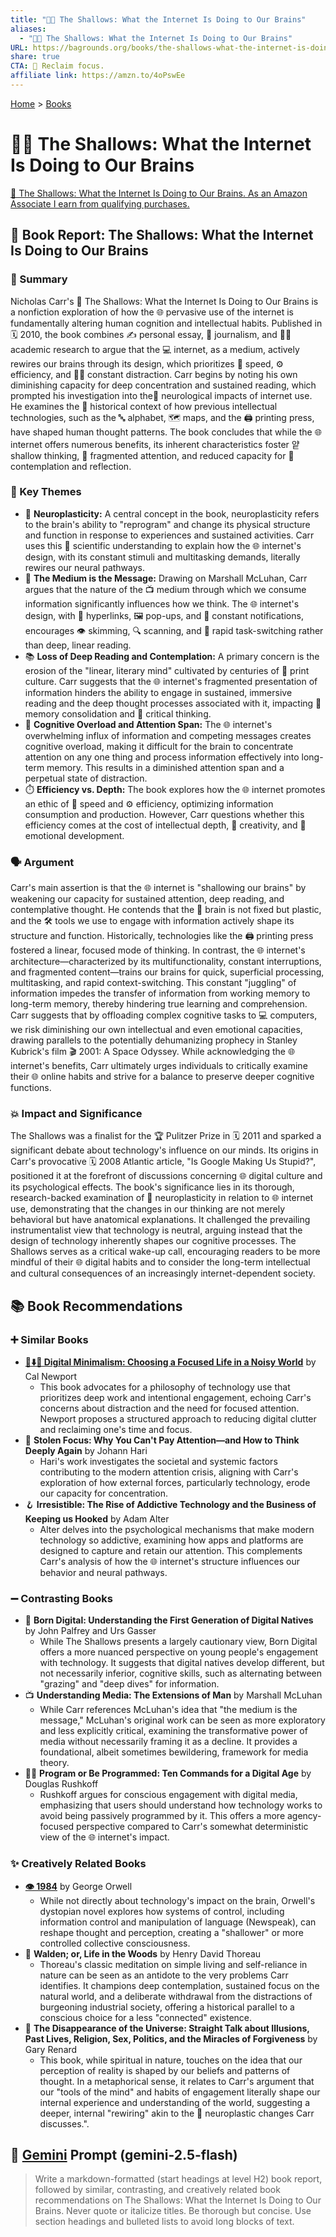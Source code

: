 ```yaml
---
title: "📱🧠 The Shallows: What the Internet Is Doing to Our Brains"
aliases:
  - "📱🧠 The Shallows: What the Internet Is Doing to Our Brains"
URL: https://bagrounds.org/books/the-shallows-what-the-internet-is-doing-to-our-brains
share: true
CTA: 🧠 Reclaim focus.
affiliate link: https://amzn.to/4oPswEe
---
```

[Home](../index.md) > [Books](./index.md)  
# 📱🧠 The Shallows: What the Internet Is Doing to Our Brains  
[🛒 The Shallows: What the Internet Is Doing to Our Brains. As an Amazon Associate I earn from qualifying purchases.](https://amzn.to/4oPswEe)  
  
## 📖 Book Report: The Shallows: What the Internet Is Doing to Our Brains  
  
### 📝 Summary  
  
Nicholas Carr's 🧠 The Shallows: What the Internet Is Doing to Our Brains is a nonfiction exploration of how the 🌐 pervasive use of the internet is fundamentally altering human cognition and intellectual habits. Published in 🗓️ 2010, the book combines ✍️ personal essay, 📰 journalism, and 👨‍🎓 academic research to argue that the 💻 internet, as a medium, actively rewires our brains through its design, which prioritizes 🚀 speed, ⚙️ efficiency, and 😵‍💫 constant distraction. Carr begins by noting his own diminishing capacity for deep concentration and sustained reading, which prompted his investigation into the🧠 neurological impacts of internet use. He examines the 📜 historical context of how previous intellectual technologies, such as the 🔤 alphabet, 🗺️ maps, and the 🖨️ printing press, have shaped human thought patterns. The book concludes that while the 🌐 internet offers numerous benefits, its inherent characteristics foster 얕 shallow thinking, 🧩 fragmented attention, and reduced capacity for 🤔 contemplation and reflection.  
  
### 🔑 Key Themes  
  
* 🧠 **Neuroplasticity:** A central concept in the book, neuroplasticity refers to the brain's ability to "reprogram" and change its physical structure and function in response to experiences and sustained activities. Carr uses this 🔬 scientific understanding to explain how the 🌐 internet's design, with its constant stimuli and multitasking demands, literally rewires our neural pathways.  
* 📣 **The Medium is the Message:** Drawing on Marshall McLuhan, Carr argues that the nature of the 📺 medium through which we consume information significantly influences how we think. The 🌐 internet's design, with 🔗 hyperlinks, 🖼️ pop-ups, and 🔔 constant notifications, encourages 👁️ skimming, 🔍 scanning, and 🤹 rapid task-switching rather than deep, linear reading.  
* 📚 **Loss of Deep Reading and Contemplation:** A primary concern is the erosion of the "linear, literary mind" cultivated by centuries of 📰 print culture. Carr suggests that the 🌐 internet's fragmented presentation of information hinders the ability to engage in sustained, immersive reading and the deep thought processes associated with it, impacting 🧠 memory consolidation and 🧐 critical thinking.  
* 🤯 **Cognitive Overload and Attention Span:** The 🌐 internet's overwhelming influx of information and competing messages creates cognitive overload, making it difficult for the brain to concentrate attention on any one thing and process information effectively into long-term memory. This results in a diminished attention span and a perpetual state of distraction.  
* ⏱️ **Efficiency vs. Depth:** The book explores how the 🌐 internet promotes an ethic of 🚀 speed and ⚙️ efficiency, optimizing information consumption and production. However, Carr questions whether this efficiency comes at the cost of intellectual depth, 🎨 creativity, and 🥲 emotional development.  
  
### 🗣️ Argument  
  
Carr's main assertion is that the 🌐 internet is "shallowing our brains" by weakening our capacity for sustained attention, deep reading, and contemplative thought. He contends that the 🧠 brain is not fixed but plastic, and the 🛠️ tools we use to engage with information actively shape its structure and function. Historically, technologies like the 🖨️ printing press fostered a linear, focused mode of thinking. In contrast, the 🌐 internet's architecture—characterized by its multifunctionality, constant interruptions, and fragmented content—trains our brains for quick, superficial processing, multitasking, and rapid context-switching. This constant "juggling" of information impedes the transfer of information from working memory to long-term memory, thereby hindering true learning and comprehension. Carr suggests that by offloading complex cognitive tasks to 💻 computers, we risk diminishing our own intellectual and even emotional capacities, drawing parallels to the potentially dehumanizing prophecy in Stanley Kubrick's film 🎬 2001: A Space Odyssey. While acknowledging the 🌐 internet's benefits, Carr ultimately urges individuals to critically examine their 🌐 online habits and strive for a balance to preserve deeper cognitive functions.  
  
### 💥 Impact and Significance  
  
The Shallows was a finalist for the 🏆 Pulitzer Prize in 🗓️ 2011 and sparked a significant debate about technology's influence on our minds. Its origins in Carr's provocative 🗓️ 2008 Atlantic article, "Is Google Making Us Stupid?", positioned it at the forefront of discussions concerning 🌐 digital culture and its psychological effects. The book's significance lies in its thorough, research-backed examination of 🧠 neuroplasticity in relation to 🌐 internet use, demonstrating that the changes in our thinking are not merely behavioral but have anatomical explanations. It challenged the prevailing instrumentalist view that technology is neutral, arguing instead that the design of technology inherently shapes our cognitive processes. The Shallows serves as a critical wake-up call, encouraging readers to be more mindful of their 🌐 digital habits and to consider the long-term intellectual and cultural consequences of an increasingly internet-dependent society.  
  
## 📚 Book Recommendations  
  
### ➕ Similar Books  
  
* **[📱⬇️🧘 Digital Minimalism: Choosing a Focused Life in a Noisy World](./digital-minimalism-choosing-a-focused-life-in-a-noisy-world.md)** by Cal Newport  
    * This book advocates for a philosophy of technology use that prioritizes deep work and intentional engagement, echoing Carr's concerns about distraction and the need for focused attention. Newport proposes a structured approach to reducing digital clutter and reclaiming one's time and focus.  
* 🤯 **Stolen Focus: Why You Can't Pay Attention—and How to Think Deeply Again** by Johann Hari  
    * Hari's work investigates the societal and systemic factors contributing to the modern attention crisis, aligning with Carr's exploration of how external forces, particularly technology, erode our capacity for concentration.  
* 🪝 **Irresistible: The Rise of Addictive Technology and the Business of Keeping us Hooked** by Adam Alter  
    * Alter delves into the psychological mechanisms that make modern technology so addictive, examining how apps and platforms are designed to capture and retain our attention. This complements Carr's analysis of how the 🌐 internet's structure influences our behavior and neural pathways.  
  
### ➖ Contrasting Books  
  
* 👶 **Born Digital: Understanding the First Generation of Digital Natives** by John Palfrey and Urs Gasser  
    * While The Shallows presents a largely cautionary view, Born Digital offers a more nuanced perspective on young people's engagement with technology. It suggests that digital natives develop different, but not necessarily inferior, cognitive skills, such as alternating between "grazing" and "deep dives" for information.  
* 📺 **Understanding Media: The Extensions of Man** by Marshall McLuhan  
    * While Carr references McLuhan's idea that "the medium is the message," McLuhan's original work can be seen as more exploratory and less explicitly critical, examining the transformative power of media without necessarily framing it as a decline. It provides a foundational, albeit sometimes bewildering, framework for media theory.  
* 🧑‍💻 **Program or Be Programmed: Ten Commands for a Digital Age** by Douglas Rushkoff  
    * Rushkoff argues for conscious engagement with digital media, emphasizing that users should understand how technology works to avoid being passively programmed by it. This offers a more agency-focused perspective compared to Carr's somewhat deterministic view of the 🌐 internet's impact.  
  
### ✨ Creatively Related Books  
  
* **[👁️ 1984](./1984.md)** by George Orwell  
    * While not directly about technology's impact on the brain, Orwell's dystopian novel explores how systems of control, including information control and manipulation of language (Newspeak), can reshape thought and perception, creating a "shallower" or more controlled collective consciousness.  
* 🌳 **Walden; or, Life in the Woods** by Henry David Thoreau  
    * Thoreau's classic meditation on simple living and self-reliance in nature can be seen as an antidote to the very problems Carr identifies. It champions deep contemplation, sustained focus on the natural world, and a deliberate withdrawal from the distractions of burgeoning industrial society, offering a historical parallel to a conscious choice for a less "connected" existence.  
* 🔮 **The Disappearance of the Universe: Straight Talk about Illusions, Past Lives, Religion, Sex, Politics, and the Miracles of Forgiveness** by Gary Renard  
    * This book, while spiritual in nature, touches on the idea that our perception of reality is shaped by our beliefs and patterns of thought. In a metaphorical sense, it relates to Carr's argument that our "tools of the mind" and habits of engagement literally shape our internal experience and understanding of the world, suggesting a deeper, internal "rewiring" akin to the 🧠 neuroplastic changes Carr discusses.".  
  
## 💬 [Gemini](https://gemini.google.com) Prompt (gemini-2.5-flash)  
> Write a markdown-formatted (start headings at level H2) book report, followed by similar, contrasting, and creatively related book recommendations on The Shallows: What the Internet Is Doing to Our Brains. Never quote or italicize titles. Be thorough but concise. Use section headings and bulleted lists to avoid long blocks of text.
